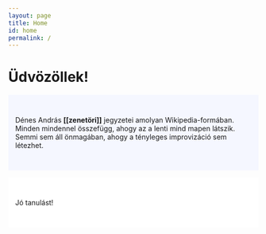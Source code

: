```yaml
---
layout: page
title: Home
id: home
permalink: /
---
```

<div class="banner2.jpg"></div>

# Üdvözöllek!

<p style="padding: 3em 1em; background: #f5f7ff; border-radius: 1px;">
  Dénes András <span style="font-weight: bold">[[zenetöri]]</span> jegyzetei amolyan Wikipedia-formában. Minden mindennel összefügg, ahogy az a lenti mind mapen látszik. Semmi sem áll önmagában, ahogy a tényleges improvizáció sem létezhet.
</p>
<p style="padding: 3em 1em; background: #ffffff; border-radius: 1px;">
  Jó tanulást!
</p>

<style>
  .wrapper {
    max-width: 46em;
  }
</style>
